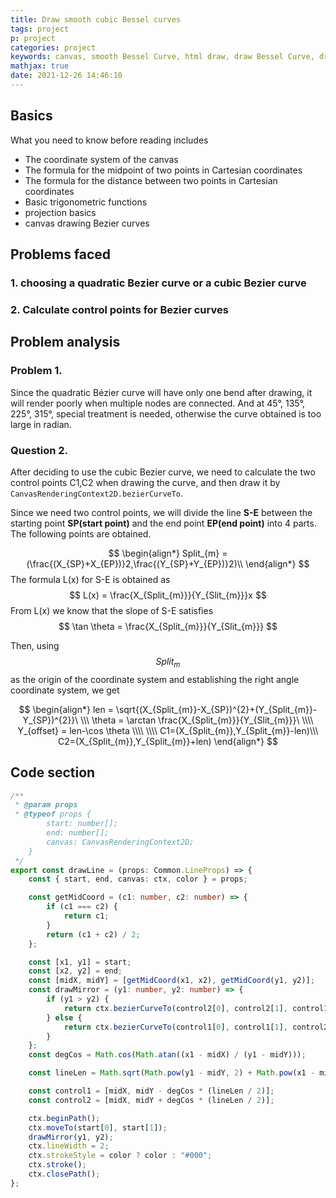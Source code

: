```yaml
---
title: Draw smooth cubic Bessel curves
tags: project
p: project
categories: project
keywords: canvas, smooth Bessel Curve, html draw, draw Bessel Curve, draw curve
mathjax: true
date: 2021-12-26 14:46:10
---
```

<!-- toc -->

## Basics

What you need to know before reading includes

+ The coordinate system of the canvas
+ The formula for the midpoint of two points in Cartesian coordinates
+ The formula for the distance between two points in Cartesian coordinates
+ Basic trigonometric functions
+ projection basics
+ canvas drawing Bezier curves

## Problems faced
### 1. choosing a quadratic Bezier curve or a cubic Bezier curve

### 2. Calculate control points for Bezier curves

## Problem analysis

### Problem 1.

Since the quadratic Bézier curve will have only one bend after drawing, it will render poorly when multiple nodes are connected. And at 45°, 135°, 225°, 315°, special treatment is needed, otherwise the curve obtained is too large in radian.

### Question 2.

After deciding to use the cubic Bezier curve, we need to calculate the two control points C1,C2 when drawing the curve, and then draw it by `CanvasRenderingContext2D.bezierCurveTo`.

Since we need two control points, we will divide the line **S-E** between the starting point **SP(start point)** and the end point **EP(end point)** into 4 parts. The following points are obtained.

$$
\begin{align*}
Split_{m} = (\frac{(X_{SP}+X_{EP})}2,\frac{(Y_{SP}+Y_{EP})}2)\\
\end{align*}
$$
The formula L(x) for S-E is obtained as
$$
L(x) = \frac{X_{Split_{m}}}{Y_{Slit_{m}}}x
$$
From L(x) we know that the slope of S-E satisfies
$$
\tan \theta = \frac{X_{Split_{m}}}{Y_{Slit_{m}}}
$$

Then, using $$Split_{m}$$ as the origin of the coordinate system and establishing the right angle coordinate system, we get

$$
\begin{align*}
len = \sqrt{(X_{Split_{m}}-X_{SP})^{2}+(Y_{Split_{m}}-Y_{SP})^{2}}\
\\\
\theta = \arctan \frac{X_{Split_{m}}}{Y_{Slit_{m}}}\
\\\\
Y_{offset} = len-\cos \theta \\\\
\\\\
C1=(X_{Split_{m}},Y_{Split_{m}}-len)\\\
C2=(X_{Split_{m}},Y_{Split_{m}}+len)
\end{align*}
$$

## Code section

``` typescript
/**
 * @param props 
 * @typeof props {
		start: number[];
		end: number[];
		canvas: CanvasRenderingContext2D;
	}
 */
export const drawLine = (props: Common.LineProps) => {
	const { start, end, canvas: ctx, color } = props;

	const getMidCoord = (c1: number, c2: number) => {
		if (c1 === c2) {
			return c1;
		}
		return (c1 + c2) / 2;
	};

	const [x1, y1] = start;
	const [x2, y2] = end;
	const [midX, midY] = [getMidCoord(x1, x2), getMidCoord(y1, y2)];
	const drawMirror = (y1: number, y2: number) => {
		if (y1 > y2) {
			return ctx.bezierCurveTo(control2[0], control2[1], control1[0], control1[1], end[0], end[1]);
		} else {
			return ctx.bezierCurveTo(control1[0], control1[1], control2[0], control2[1], end[0], end[1]);
		}
	};
	const degCos = Math.cos(Math.atan((x1 - midX) / (y1 - midY)));

	const lineLen = Math.sqrt(Math.pow(y1 - midY, 2) + Math.pow(x1 - midX, 2)) * 2;

	const control1 = [midX, midY - degCos * (lineLen / 2)];
	const control2 = [midX, midY + degCos * (lineLen / 2)];

	ctx.beginPath();
	ctx.moveTo(start[0], start[1]);
	drawMirror(y1, y2);
	ctx.lineWidth = 2;
	ctx.strokeStyle = color ? color : "#000";
	ctx.stroke();
	ctx.closePath();
};

```
